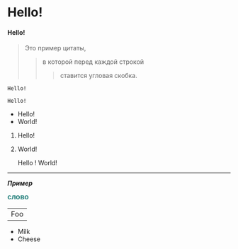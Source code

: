 # Hello!
#### Hello!

>Это пример цитаты,
>>в которой перед каждой строкой
>>>ставится угловая скобка.

`Hello!`
```
Hello!
```

* Hello!
* World!

1. Hello!
2. World!

	Hello !
	World!

***


***Пример***

<span style="font-family: Arial; color: rgb(33, 126, 121); font-weight: bold; font-size: 16px">слово</span>

<table>
    <tr>
        <td>Foo</td>
    </tr>
</table>

<ul>
    <li>Milk</li>
    <li>Cheese
    </li>
</ul>



